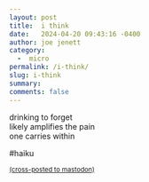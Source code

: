 ```yaml
---
layout: post
title:  i think
date:   2024-04-20 09:43:16 -0400
author: joe jenett
category:
  -  micro
permalink: /i-think/
slug: i-think
summary: 
comments: false
---
```

<p>
drinking to forget<br>
likely amplifies the pain<br>
one carries within
</p>

\#haiku 

<a href="https://brid.gy/publish/mastodon"><small>(cross-posted to mastodon)</small></a>